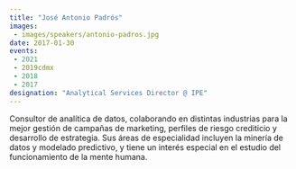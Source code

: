 ```yaml
---
title: "José Antonio Padrós"
images:
 - images/speakers/antonio-padros.jpg
date: 2017-01-30
events:
 - 2021
 - 2019cdmx
 - 2018
 - 2017
designation: "Analytical Services Director @ IPE"  
---
```


Consultor de analítica de datos, colaborando en distintas industrias para la mejor gestión de campañas de marketing, perfiles de riesgo crediticio y desarrollo de estrategia. Sus áreas de especialidad incluyen la minería de datos y modelado predictivo, y tiene un interés especial en el estudio del funcionamiento de la mente humana.

